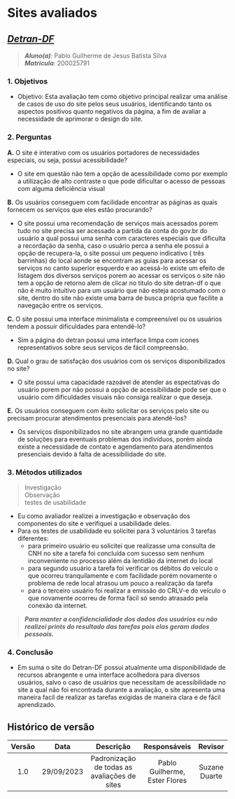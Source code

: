 # **Sites avaliados**

## [_Detran-DF_](https://portal.detran.df.gov.br/#/home)

> **_Aluno(a)_**: Pablo Guilherme de Jesus Batista Silva  
> **_Matricula_**: 200025791

### **1. Objetivos**

* Objetivo: Esta avaliação tem como objetivo principal realizar uma análise de casos de uso do site pelos seus usuários, identificando tanto os aspectos positivos quanto negativos da página, a fim de avaliar a necessidade de aprimorar o design do site.

### **2. Perguntas**

**A.** O site é interativo com os usuários portadores de necessidades especiais, ou seja, possui acessibilidade?  

* O site em questão não tem a opção de acessibilidade como por exemplo a utilização de alto contraste o que pode dificultar o acesso de pessoas com alguma deficiência visual

**B.** Os usuários conseguem com facilidade encontrar as páginas as quais fornecem os serviços que eles estão procurando?

* O site possui uma recomendação de serviços mais acessados porem tudo no site precisa ser acessado a partida da conta do gov.br do usuário a qual possui uma senha com caracteres especiais que dificulta a recordação da senha, caso o usuário perca a senha ele possui a opção de recupera-la, o site possui um pequeno indicativo ( três barrinhas) do local aonde se encontram as guias para acessar os serviços no canto superior esquerdo e ao acessá-lo existe um efeito de listagem dos diversos serviços porem ao acessar os serviços o site não tem a opção de retorno alem de clicar no titulo do site detran-df o que não é muito intuitivo para um usuário que não esteja acostumado com o site, dentro do site não existe uma barra de busca própria que facilite a navegação entre os serviços.

**C.** O site possui uma interface minimalista e compreensível ou os usuários tendem a possuir dificuldades para entendê-lo?

* Sim a página do detran possui uma interface limpa com ícones representativos sobre seus serviços de fácil compreensão.

**D.** Qual o grau de satisfação dos usuários com os serviços disponibilizados no site?

* O site possui uma capacidade razoável de atender as espectativas do usuário porem por não possui a opção de acessibilidade pode ser que o usuário com dificuldades visuais não consiga realizar o que deseja.

**E.** Os usuários conseguem com êxito solicitar os serviços pelo site ou precisam procurar atendimentos presenciais para atendê-los?

* Os serviços disponibilizados no site abrangem uma grande quantidade de soluções para eventuais problemas dos indivíduos, porém ainda existe a necessidade de contato e agendamento para atendimentos presenciais devido à falta de acessibilidade do site.

### **3. Métodos utilizados**

> Investigação  
  Observação  
  testes de usabilidade

* Eu como avaliador realizei a investigação e observação dos componentes do site e verifiquei a usabilidade deles.
* Para os testes de usabilidade eu solicitei para 3 voluntários 3 tarefas diferentes:
  * para primeiro usuário eu solicitei que realizasse uma consulta de CNH no site a tarefa foi concluída com sucesso sem nenhum inconveniente no processo além da lentidão da internet do local
  * para segundo usuário a tarefa foi verificar os débitos do veículo o que ocorreu tranquilamente e com facilidade porém novamente o problema de rede local atrasou um pouco a realização da tarefa
  * para o terceiro usuário foi realizar a emissão do CRLV-e do veículo o que novamente ocorreu de forma fácil só sendo atrasado pela conexão da internet.

> **_Para manter a confidencialidade dos dados dos usuários eu não realizei prints do resultado das tarefas pois elas geram dados pessoais._**

### **4. Conclusão**

* Em suma o site do Detran-DF possui atualmente uma disponibilidade de recursos abrangente e uma interface acolhedora para diversos usuários, salvo o caso de usuários que necessitam de acessibilidade no site a qual não foi encontrada durante a avaliação, o site apresenta uma maneira facil de realizar as tarefas exigidas de maneira clara e de fácil aprendizado.

## Histórico de versão

| Versão |    Data    |                  Descrição                   |      Responsáveis      |    Revisor    |
| :----: | :--------: | :------------------------------------------: | :--------------------: | :-----------: |
|  1.0   | 29/09/2023 | Padronização de todas as avaliações de sites | Pablo Guilherme, Ester Flores | Suzane Duarte |
